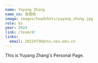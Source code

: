 ```yaml
---
name: Yuyang Zhang
name_cn: 张煜旸
image: images/headshots/yuyang_zhang.jpg
role: bs
year: 2024
link: /team/#/
links:
  email: 20224736@stu.neu.edu.cn
---
```


This is Yuyang Zhang's Personal Page.